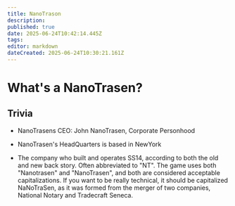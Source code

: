 ```yaml
---
title: NanoTrason
description: 
published: true
date: 2025-06-24T10:42:14.445Z
tags: 
editor: markdown
dateCreated: 2025-06-24T10:30:21.161Z
---
```


# What's a NanoTrasen?

















## Trivia

- NanoTrasens CEO: John NanoTrasen, Corporate Personhood

- NanoTrasen's HeadQuarters is based in NewYork

- The company who built and operates SS14, according to both the old and new back story. Often abbreviated to "NT". The game uses both "Nanotrasen" and "NanoTrasen", and both are considered acceptable capitalizations. If you want to be really technical, it should be capitalized NaNoTraSen, as it was formed from the merger of two companies, National Notary and Tradecraft Seneca.

